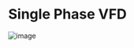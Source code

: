 # Single Phase VFD 
![image](https://github.com/user-attachments/assets/4b01816b-d979-43d9-8ba0-2744b8abd568)
